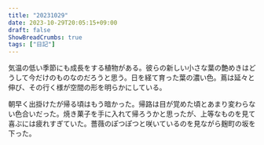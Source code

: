 ```yaml
---
title: "20231029"
date: 2023-10-29T20:05:15+09:00
draft: false
ShowBreadCrumbs: true
tags: ["日記"]
---
```


気温の低い季節にも成長をする植物がある。彼らの新しい小さな葉の艶めきはどうして今だけのものなのだろうと思う。日を経て育った葉の濃い色。蔦は延々と伸び、その行く様が空間の形を明らかにしている。

朝早く出掛けたが帰る頃はもう暗かった。帰路は目が覚めた頃とあまり変わらない色合いだった。焼き菓子を手に入れて帰ろうかと思ったが、上等なものを見て喜ぶには疲れすぎていた。薔薇のぽつぽつと咲いているのを見ながら麹町の坂を下った。
